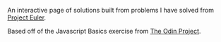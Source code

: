 An interactive page of solutions built from problems I have solved from [Project Euler](https://projecteuler.net/).

Based off of the Javascript Basics exercise from [The Odin Project](https://www.theodinproject.com/courses/web-development-101/lessons/javascript-basics).

